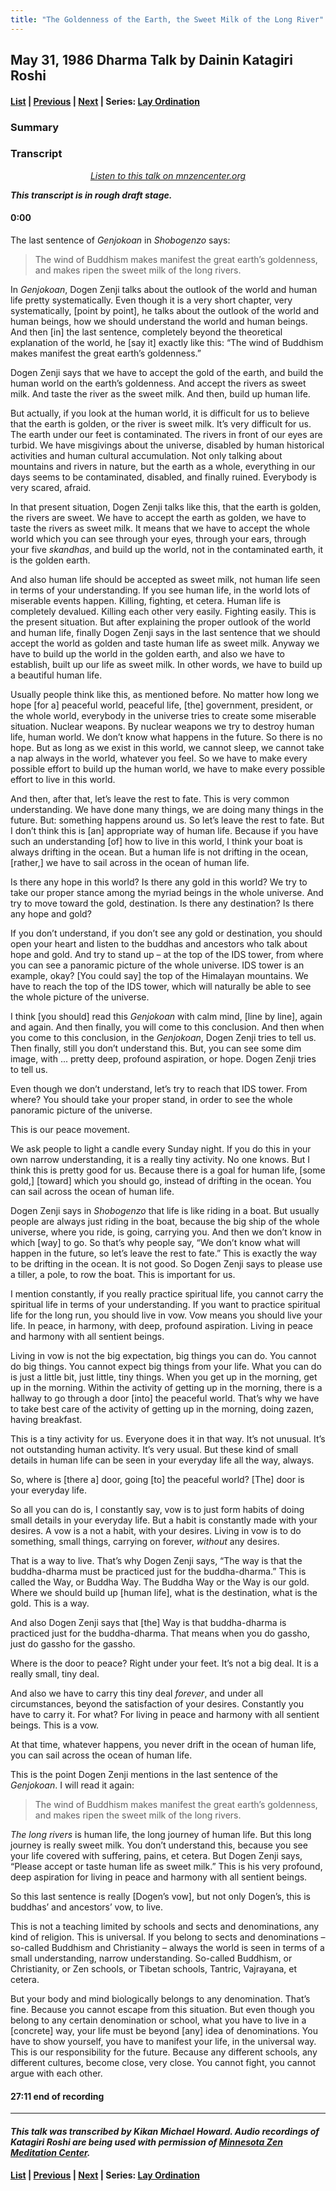 ```yaml
---
title: "The Goldenness of the Earth, the Sweet Milk of the Long River"
---
```

## May 31, 1986 Dharma Talk by Dainin Katagiri Roshi

#### [List](list#1986) \| [Previous](1986-05-03-Ten-Grave-Prohibitory-Precepts) \| [Next](1986-06-28-Turning-the-Three-Poisons-into-Wheels) \| Series: [Lay Ordination](lay-ordination)

### Summary

### Transcript

<p align="center" style="font-style: italic">
<a href="https://www.mnzencenter.org/the-dainin-katagiri-audio-archive/the-goldenness-of-the-earth-the-sweet-milk-of-the-long-river" target="_blank">Listen to this talk on mnzencenter.org</a>
</p>

***This transcript is in rough draft stage.***


#### 0:00

The last sentence of *Genjokoan* in *Shobogenzo* says:

> The wind of Buddhism makes manifest the great earth’s goldenness, and makes ripen the sweet milk of the long rivers.

In *Genjokoan*, Dogen Zenji talks about the outlook of the world and human life pretty systematically. Even though it is a very short chapter, very systematically, [point by point], he talks about the outlook of the world and human beings, how we should understand the world and human beings. And then [in] the last sentence, completely beyond the theoretical explanation of the world, he [say it] exactly like this: “The wind of Buddhism makes manifest the great earth’s goldenness.”

Dogen Zenji says that we have to accept the gold of the earth, and build the human world on the earth’s goldenness. And accept the rivers as sweet milk. And taste the river as the sweet milk. And then, build up human life. 

But actually, if you look at the human world, it is difficult for us to believe that the earth is golden, or the river is sweet milk. It’s very difficult for us. The earth under our feet is contaminated. The rivers in front of our eyes are turbid. We have misgivings about the universe, disabled by human historical activities and human cultural accumulation. Not only talking about mountains and rivers in nature, but the earth as a whole, everything in our days seems to be contaminated, disabled, and finally ruined. Everybody is very scared, afraid. 

In that present situation, Dogen Zenji talks like this, that the earth is golden, the rivers are sweet. We have to accept the earth as golden, we have to taste the rivers as sweet milk. It means that we have to accept the whole world which you can see through your eyes, through your ears, through your five *skandhas*, and build up the world, not in the contaminated earth, it is the golden earth. 

And also human life should be accepted as sweet milk, not human life seen in terms of your understanding. If you see human life, in the world lots of miserable events happen. Killing, fighting, et cetera. Human life is completely devalued. Killing each other very easily. Fighting easily. This is the present situation. But after explaining the proper outlook of the world and human life, finally Dogen Zenji says in the last sentence that we should accept the world as golden and taste human life as sweet milk. Anyway we have to build up the world in the golden earth, and also we have to establish, built up our life as sweet milk. In other words, we have to build up a beautiful human life. 

Usually people think like this, as mentioned before. No matter how long we hope [for a] peaceful world, peaceful life, [the] government, president, or the whole world, everybody in the universe tries to create some miserable situation. Nuclear weapons. By nuclear weapons we try to destroy human life, human world. We don’t know what happens in the future. So there is no hope. But as long as we exist in this world, we cannot sleep, we cannot take a nap always in the world, whatever you feel. So we have to make every possible effort to build up the human world, we have to make every possible effort to live in this world. 

And then, after that, let’s leave the rest to fate. This is very common understanding. We have done many things, we are doing many things in the future. But: something happens around us. So let’s leave the rest to fate. But I don’t think this is [an] appropriate way of human life. Because if you have such an understanding [of] how to live in this world, I think your boat is always drifting in the ocean. But a human life is not drifting in the ocean, [rather,] we have to sail across in the ocean of human life. 

Is there any hope in this world? Is there any gold in this world? We try to take our proper stance among the myriad beings in the whole universe. And try to move toward the gold, destination. Is there any destination? Is there any hope and gold? 

If you don’t understand, if you don’t see any gold or destination, you should open your heart and listen to the buddhas and ancestors who talk about hope and gold. And try to stand up – at the top of the IDS tower, from where you can see a panoramic picture of the whole universe. IDS tower is an example, okay? [You could say] the top of the Himalayan mountains. We have to reach the top of the IDS tower, which will naturally be able to see the whole picture of the universe. 

I think [you should] read this *Genjokoan* with calm mind, [line by line], again and again. And then finally, you will come to this conclusion. And then when you come to this conclusion, in the *Genjokoan*, Dogen Zenji tries to tell us. Then finally, still you don’t understand this. But, you can see some dim image, with ... pretty deep, profound aspiration, or hope. Dogen Zenji tries to tell us. 

Even though we don’t understand, let’s try to reach that IDS tower. From where? You should take your proper stand, in order to see the whole panoramic picture of the universe. 

This is our peace movement. 

We ask people to light a candle every Sunday night. If you do this in your own narrow understanding, it is a really tiny activity. No one knows. But I think this is pretty good for us. Because there is a goal for human life, [some gold,] \[toward] which you should go, instead of drifting in the ocean. You can sail across the ocean of human life.

Dogen Zenji says in *Shobogenzo* that life is like riding in a boat. But usually people are always just riding in the boat, because the big ship of the whole universe, where you ride, is going, carrying you. And then we don’t know in which [way] to go. So that’s why people say, “We don’t know what will happen in the future, so let’s leave the rest to fate.” This is exactly the way to be drifting in the ocean. It is not good. So Dogen Zenji says to please use a tiller, a pole, to row the boat. This is important for us. 

I mention constantly, if you really practice spiritual life, you cannot carry the spiritual life in terms of your understanding. If you want to practice spiritual life for the long run, you should live in vow. Vow means you should live your life. In peace, in harmony, with deep, profound aspiration. Living in peace and harmony with all sentient beings.

Living in vow is not the big expectation, big things you can do. You cannot do big things. You cannot expect big things from your life. What you can do is just a little bit, just little, tiny things. When you get up in the morning, get up in the morning. Within the activity of getting up in the morning, there is a hallway to go through a door [into] the peaceful world. That’s why we have to take best care of the activity of getting up in the morning, doing zazen, having breakfast. 

This is a tiny activity for us. Everyone does it in that way. It’s not unusual. It’s not outstanding human activity. It’s very usual. But these kind of small details in human life can be seen in your everyday life all the way, always. 

So, where is [there a] door, going [to] the peaceful world? [The] door is your everyday life. 

So all you can do is, I constantly say, vow is to just form habits of doing small details in your everyday life. But a habit is constantly made with your desires. A vow is a not a habit, with your desires. Living in vow is to do something, small things, carrying on forever, *without* any desires. 

That is a way to live. That’s why Dogen Zenji says, “The way is that the buddha-dharma must be practiced just for the buddha-dharma.” This is called the Way, or Buddha Way. The Buddha Way or the Way is our gold. Where we should build up [human life], what is the destination, what is the gold. This is a way. 

And also Dogen Zenji says that [the] Way is that buddha-dharma is practiced just for the buddha-dharma. That means when you do gassho, just do gassho for the gassho. 

Where is the door to peace? Right under your feet. It’s not a big deal. It is a really small, tiny deal. 

And also we have to carry this tiny deal *forever*, and under all circumstances, beyond the satisfaction of your desires. Constantly you have to carry it. For what? For living in peace and harmony with all sentient beings. This is a vow. 

At that time, whatever happens, you never drift in the ocean of human life, you can sail across the ocean of human life. 

This is the point Dogen Zenji mentions in the last sentence of the *Genjokoan*. I will read it again: 

> The wind of Buddhism makes manifest the great earth’s goldenness, and makes ripen the sweet milk of the long rivers.

*The long rivers* is human life, the long journey of human life. But this long journey is really sweet milk. You don’t understand this, because you see your life covered with suffering, pains, et cetera. But Dogen Zenji says, “Please accept or taste human life as sweet milk.” This is his very profound, deep aspiration for living in peace and harmony with all sentient beings.

So this last sentence is really [Dogen’s vow], but not only Dogen’s, this is buddhas’ and ancestors’ vow, to live.

This is not a teaching limited by schools and sects and denominations, any kind of religion. This is universal. If you belong to sects and denominations – so-called Buddhism and Christianity – always the world is seen in terms of a small understanding, narrow understanding. So-called Buddhism, or Christianity, or Zen schools, or Tibetan schools, Tantric, Vajrayana, et cetera. 

But your body and mind biologically belongs to any denomination. That’s fine. Because you cannot escape from this situation. But even though you belong to any certain denomination or school, what you have to live in a [concrete] way, your life must be beyond [any] idea of denominations. You have to show yourself, you have to manifest your life, in the universal way. This is our responsibility for the future. Because any different schools, any different cultures, become close, very close. You cannot fight, you cannot argue with each other. 

#### 27:11 end of recording

---

#### *This talk was transcribed by Kikan Michael Howard. Audio recordings of Katagiri Roshi are being used with permission of [Minnesota Zen Meditation Center](https://www.mnzencenter.org/katagiri-project.html).*

#### [List](list#1986) \| [Previous](1986-05-03-Ten-Grave-Prohibitory-Precepts) \| [Next](1986-06-28-Turning-the-Three-Poisons-into-Wheels) \| Series: [Lay Ordination](lay-ordination)

